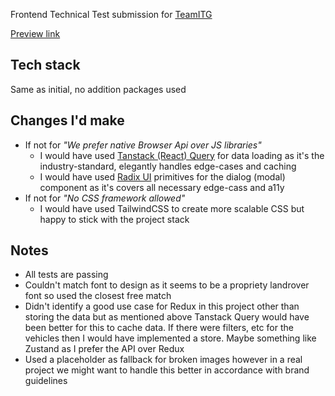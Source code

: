 Frontend Technical Test submission for [TeamITG](https://teamitg.com/)

[Preview link](https://itg-fe-test.vercel.app/)

## Tech stack
Same as initial, no addition packages used

## Changes I'd make
- If not for _"We prefer native Browser Api over JS libraries"_ 
    - I would have used [Tanstack (React) Query](https://tanstack.com/query) for data loading as it's the industry-standard, elegantly handles edge-cases and caching
    - I would have used [Radix UI](https://www.radix-ui.com/primitives/docs/components/dialog) primitives for the dialog (modal) component as it's covers all necessary edge-cass and a11y
- If not for _"No CSS framework allowed"_
    - I would have used TailwindCSS to create more scalable CSS but happy to stick with the project stack

## Notes
- All tests are passing
- Couldn't match font to design as it seems to be a propriety landrover font so used the closest free match
- Didn't identify a good use case for Redux in this project other than storing the data but as mentioned above Tanstack Query would have been better for this to cache data. If there were filters, etc for the vehicles then I would have implemented a store. Maybe something like Zustand as I prefer the API over Redux
- Used a placeholder as fallback for broken images however in a real project we might want to handle this better in accordance with brand guidelines
